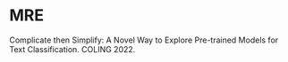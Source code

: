 # MRE
Complicate then Simplify: A Novel Way to Explore Pre-trained Models for Text Classification. COLING 2022.
